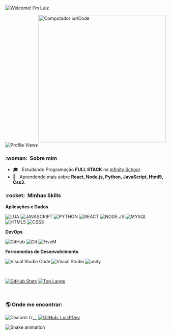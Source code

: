 ![Welcome! I'm Luiz](https://readme-typing-svg.herokuapp.com/?font=Poppins&size=25&color=FFF&background=64FF4700&center=true&vCenter=true&width=1000&lines=Welcome!+I%27m+Luiz.+👨%E2%80%8D💻)

<img src="https://raw.githubusercontent.com/MicaelliMedeiros/micaellimedeiros/master/image/computer-illustration.png" min-width="400px" max-width="400px" width="400px" align="right" alt="Computador iuriCode">

![Profile Views](https://komarev.com/ghpvc/?username=LuizPDev&color=006bed)

<h3> :woman: &nbsp;Sobre mim </h3>


- 🎓 &nbsp; Estudando Programação **FULL STACK** na <a href="https://infinityschool.com.br">Infinity School</a>.
- 🌱 &nbsp; Aprendendo mais sobre **React, Node.js, Python, JavaScript, Html5, Css3**.

<h3> :rocket: &nbsp;Minhas Skills </h3>

**Aplicações e Dados**

![LUA](https://img.shields.io/badge/lua-2C2D72?style=for-the-badge&logo=lua&logoColor=white)
![JAVASCRIPT](https://img.shields.io/badge/javascript-a39315?style=for-the-badge&logo=javascript&logoColor=white)
![PYTHON](https://img.shields.io/badge/python-3776AB?style=for-the-badge&logo=python&logoColor=white)
![REACT](https://img.shields.io/badge/REACT-0a6882?style=for-the-badge&logo=react&logoColor=white)
![NODE.JS](https://img.shields.io/badge/node.js-339933?style=for-the-badge&logo=node.js&logoColor=white)
![MYSQL](https://img.shields.io/badge/mysql-4479A1?style=for-the-badge&logo=mysql&logoColor=white)
![HTML5](https://img.shields.io/badge/html5-E34F26?style=for-the-badge&logo=html5&logoColor=white)
![CSS3](https://img.shields.io/badge/css3-1572B6?style=for-the-badge&logo=css3&logoColor=white)

**DevOps**

![GitHub](https://img.shields.io/badge/github-181717?style=for-the-badge&logo=github&logoColor=white)
![Git](https://img.shields.io/badge/git-F05032?style=for-the-badge&logo=git&logoColor=white)
![FiveM](https://img.shields.io/badge/FiveM-F40552?style=for-the-badge&logo=fivem&logoColor=white)

**Ferramentas de Desenvolvimento**

![Visual Studio Code](https://img.shields.io/badge/Visual%20Studio%20Code-007ACC?style=for-the-badge&logo=Visual%20Studio%20Code&logoColor=white)
![Visual Studio](https://img.shields.io/badge/visual%20studio-5C2D91?style=for-the-badge&logo=visualstudio&logoColor=white)
![unity](https://img.shields.io/badge/unity-615f5f?style=for-the-badge&logo=unity&logoColor=white)

<br/>

[![GitHub Stats](https://github-readme-stats.vercel.app/api?username=LuizPDev&theme=radical&show_icons=true)](https://github.com/LuizPDev)
[![Top Langs](https://github-readme-stats.vercel.app/api/top-langs/?username=LuizPDev&langs_count=8&theme=radical)](https://github.com/LuizPDev/github-readme-stats)

<br/>

<h3> 🌎&nbsp;Onde me encontrar: </h3> 

![Discord: lz__](https://img.shields.io/badge/-lz__-006bed?style=flat-square&logo=Discord&logoColor=white&color=5865F2)
[![GitHub: LuizPDev]( https://img.shields.io/github/followers/LuizPDev?label=follow&style=social)](https://github.com/LuizPDev)


![Snake animation](https://github.com/LuizPDev/LuizPDev/blob/output/github-contribution-grid-snake.svg)
